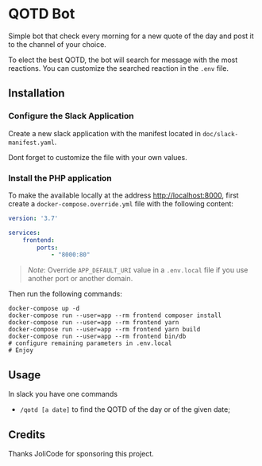 # QOTD Bot

Simple bot that check every morning for a new quote of the day and post it to the channel of your choice.

To elect the best QOTD, the bot will search for message with the most reactions. You can customize the searched reaction in the `.env` file.

## Installation

### Configure the Slack Application

Create a new slack application with the manifest located in `doc/slack-manifest.yaml`.

Dont forget to customize the file with your own values.

### Install the PHP application

To make the available locally at the address [http://localhost:8000](http://localhost:8000), first create a `docker-compose.override.yml` file with the following content:

```yaml
version: '3.7'

services:
    frontend:
        ports:
            - "8000:80"
```

>*Note*: Override `APP_DEFAULT_URI` value in a `.env.local` file if you use another port or another domain.

Then run the following commands:

    docker-compose up -d
    docker-compose run --user=app --rm frontend composer install
    docker-compose run --user=app --rm frontend yarn
    docker-compose run --user=app --rm frontend yarn build
    docker-compose run --user=app --rm frontend bin/db
    # configure remaining parameters in .env.local
    # Enjoy

## Usage

In slack you have one commands

* `/qotd [a date]` to find the QOTD of the day or of the given date;

## Credits

Thanks JoliCode for sponsoring this project.
